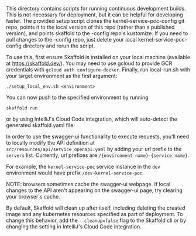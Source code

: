 This directory contains scripts for running continuous development builds. This is not necessary for deployment, but it can be helpful for developing faster.
The provided setup script clones the kernel-service-poc-config git repo, points it to the local version of this repo (rather than a published version), and points skaffold to the -config repo's kustomize.
If you need to pull changes to the -config repo, just delete your local kernel-service-poc-config directory and rerun the script.

To use this, first ensure Skaffold is installed on your local machine (available at https://skaffold.dev/). You may need to use gcloud to provide GCR credentials with `gcloud auth configure-docker`. Finally, run local-run.sh with your target environment as the first argument:

```
./setup_local_env.sh <environment>
```

You can now push to the specified environment by running

```
skaffold run
```
or by using IntelliJ's Cloud Code integration, which will auto-detect the generated skaffold.yaml file.

In order to use the swagger-ui functionality to execute requests, you'll need to
locally modify the API definition at `src/resources/api/service_openapi.yaml` by
adding your url prefix to the `servers` list. Currently, url prefixes are
`/{environment name}-{service name}`. 

For example, the `kernel-service-poc` 
service instance in the `dev` environment would have prefix `/dev-kernel-service-poc`.

NOTE: browsers sometimes cache the swagger-ui webpage. If local changes to the
API aren't appearing on the swagger-ui page, try clearing your browser's cache.

By default, Skaffold will clean up after itself, including deleting the created
image and any kubernetes resources specified as part of deployment. To change
this behavior, add the `--cleanup=false` flag to the Skaffold cli or by changing
 the setting in IntelliJ's Cloud Code integration.
 
